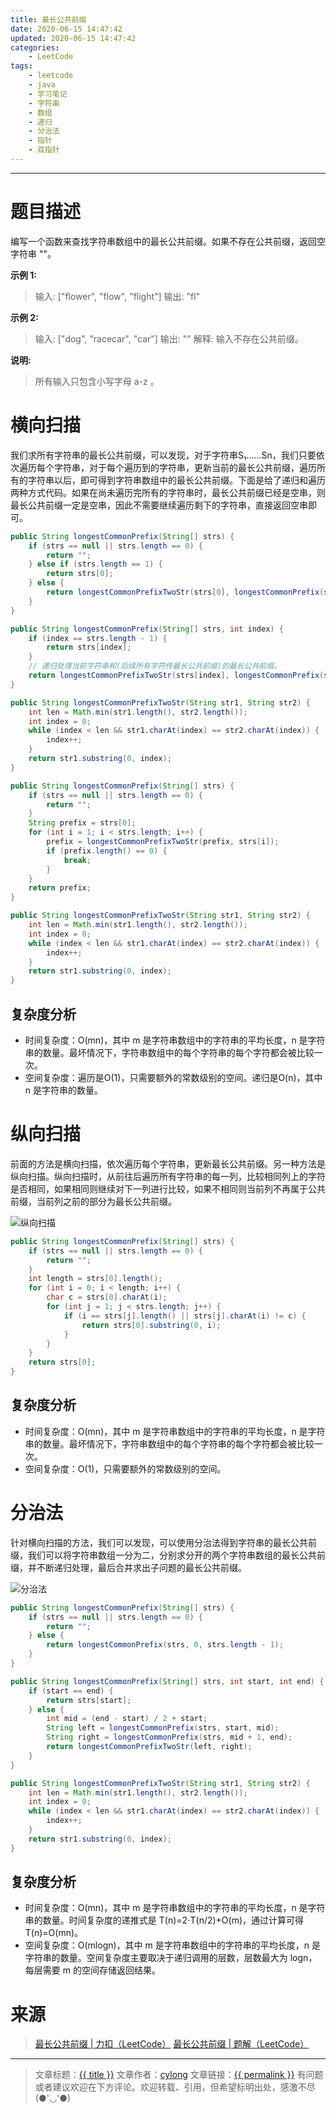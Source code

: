```yaml
---
title: 最长公共前缀
date: 2020-06-15 14:47:42
updated: 2020-06-15 14:47:42
categories:
    - LeetCode
tags:
    - leetcode
    - java
    - 学习笔记
    - 字符串
    - 数组
    - 递归
    - 分治法
    - 指针
    - 双指针
---
```

---

# 题目描述

编写一个函数来查找字符串数组中的最长公共前缀。如果不存在公共前缀，返回空字符串 ""。

**示例 1:**

> 输入: ["flower", "flow", "flight"]
> 输出: "fl"

**示例 2:**
> 输入: ["dog", "racecar", "car"]
> 输出: ""
> 解释: 输入不存在公共前缀。

**说明:**
> 所有输入只包含小写字母 a-z 。

<!-- more -->

# 横向扫描

我们求所有字符串的最长公共前缀，可以发现，对于字符串S₁……Sn，我们只要依次遍历每个字符串，对于每个遍历到的字符串，更新当前的最长公共前缀，遍历所有的字符串以后，即可得到字符串数组中的最长公共前缀。下面是给了递归和遍历两种方式代码。如果在尚未遍历完所有的字符串时，最长公共前缀已经是空串，则最长公共前缀一定是空串，因此不需要继续遍历剩下的字符串，直接返回空串即可。

```java
public String longestCommonPrefix(String[] strs) {
    if (strs == null || strs.length == 0) {
        return "";
    } else if (strs.length == 1) {
        return strs[0];
    } else {
        return longestCommonPrefixTwoStr(strs[0], longestCommonPrefix(strs, 1));
    }
}

public String longestCommonPrefix(String[] strs, int index) {
    if (index == strs.length - 1) {
        return strs[index];
    }
    // 递归处理当前字符串和(后续所有字符传最长公共前缀)的最长公共前缀。
    return longestCommonPrefixTwoStr(strs[index], longestCommonPrefix(strs, index + 1));
}

public String longestCommonPrefixTwoStr(String str1, String str2) {
    int len = Math.min(str1.length(), str2.length());
    int index = 0;
    while (index < len && str1.charAt(index) == str2.charAt(index)) {
        index++;
    }
    return str1.substring(0, index);
}
```

```java
public String longestCommonPrefix(String[] strs) {
    if (strs == null || strs.length == 0) {
        return "";
    }
    String prefix = strs[0];
    for (int i = 1; i < strs.length; i++) {
        prefix = longestCommonPrefixTwoStr(prefix, strs[i]);
        if (prefix.length() == 0) {
            break;
        }
    }
    return prefix;
}

public String longestCommonPrefixTwoStr(String str1, String str2) {
    int len = Math.min(str1.length(), str2.length());
    int index = 0;
    while (index < len && str1.charAt(index) == str2.charAt(index)) {
        index++;
    }
    return str1.substring(0, index);
}
```

## 复杂度分析

* 时间复杂度：O(mn)，其中 m 是字符串数组中的字符串的平均长度，n 是字符串的数量。最坏情况下，字符串数组中的每个字符串的每个字符都会被比较一次。
* 空间复杂度：遍历是O(1)，只需要额外的常数级别的空间。递归是O(n)，其中 n 是字符串的数量。

# 纵向扫描

前面的方法是横向扫描，依次遍历每个字符串，更新最长公共前缀。另一种方法是纵向扫描。纵向扫描时，从前往后遍历所有字符串的每一列，比较相同列上的字符是否相同，如果相同则继续对下一列进行比较，如果不相同则当前列不再属于公共前缀，当前列之前的部分为最长公共前缀。

![纵向扫描](纵向扫描.png)

```java
public String longestCommonPrefix(String[] strs) {
    if (strs == null || strs.length == 0) {
        return "";
    }
    int length = strs[0].length();
    for (int i = 0; i < length; i++) {
        char c = strs[0].charAt(i);
        for (int j = 1; j < strs.length; j++) {
            if (i == strs[j].length() || strs[j].charAt(i) != c) {
                return strs[0].substring(0, i);
            }
        }
    }
    return strs[0];
}
```

## 复杂度分析

* 时间复杂度：O(mn)，其中 m 是字符串数组中的字符串的平均长度，n 是字符串的数量。最坏情况下，字符串数组中的每个字符串的每个字符都会被比较一次。
* 空间复杂度：O(1)，只需要额外的常数级别的空间。

# 分治法

针对横向扫描的方法，我们可以发现，可以使用分治法得到字符串的最长公共前缀，我们可以将字符串数组一分为二，分别求分开的两个字符串数组的最长公共前缀，并不断递归处理，最后合并求出子问题的最长公共前缀。

![分治法](分治法.png)

```java
public String longestCommonPrefix(String[] strs) {
    if (strs == null || strs.length == 0) {
        return "";
    } else {
        return longestCommonPrefix(strs, 0, strs.length - 1);
    }
}

public String longestCommonPrefix(String[] strs, int start, int end) {
    if (start == end) {
        return strs[start];
    } else {
        int mid = (end - start) / 2 + start;
        String left = longestCommonPrefix(strs, start, mid);
        String right = longestCommonPrefix(strs, mid + 1, end);
        return longestCommonPrefixTwoStr(left, right);
    }
}

public String longestCommonPrefixTwoStr(String str1, String str2) {
    int len = Math.min(str1.length(), str2.length());
    int index = 0;
    while (index < len && str1.charAt(index) == str2.charAt(index)) {
        index++;
    }
    return str1.substring(0, index);
}
```

## 复杂度分析

* 时间复杂度：O(mn)，其中 m 是字符串数组中的字符串的平均长度，n 是字符串的数量。时间复杂度的递推式是 T(n)=2⋅T(n/2)+O(m)，通过计算可得 T(n)=O(mn)。
* 空间复杂度：O(mlogn)，其中 m 是字符串数组中的字符串的平均长度，n 是字符串的数量。空间复杂度主要取决于递归调用的层数，层数最大为 logn，每层需要 m 的空间存储返回结果。

# 来源
> [最长公共前缀 | 力扣（LeetCode）][1]
> [最长公共前缀 | 题解（LeetCode）][2]

---

> 文章标题：<a href='{{ permalink }}' title='{{ title }}' >{{ title }}</a>
> 文章作者：[cylong](http://www.cylong.com/about/ "cylong")
> 文章链接：<a href='{{ permalink }}' title='{{ title }}' >{{ permalink }}</a>
> 有问题或者建议欢迎在下方评论。欢迎转载、引用，但希望标明出处，感激不尽(●'◡'●)

[1]: https://leetcode-cn.com/problems/longest-common-prefix/ "最长公共前缀 | 力扣（LeetCode）"
[2]: https://leetcode-cn.com/problems/longest-common-prefix/solution/zui-chang-gong-gong-qian-zhui-by-leetcode-solution/ "最长公共前缀 | 题解（LeetCode）"
